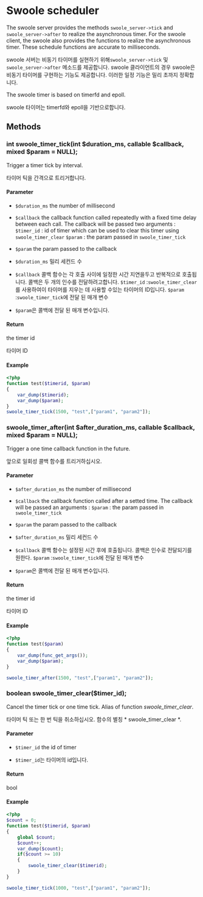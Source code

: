 # Swoole scheduler

The swoole server provides the methods `swoole_server->tick` and `swoole_server->after` to realize the asynchronous timer. For the swoole client, the swoole also provides the functions to realize the asynchronous timer. These schedule functions are accurate to milliseconds.

swoole 서버는 비동기 타이머를 실현하기 위해`swoole_server->tick` 및`swoole_server->after` 메소드를 제공합니다. swoole 클라이언트의 경우 swoole은 비동기 타이머를 구현하는 기능도 제공합니다. 이러한 일정 기능은 밀리 초까지 정확합니다.

The swoole timer is based on timerfd and epoll.

swoole 타이머는 timerfd와 epoll을 기반으로합니다.

## Methods

### int swoole_timer_tick(int $duration_ms, callable $callback, mixed $param = NULL);

Trigger a timer tick by interval.

타이머 틱을 간격으로 트리거합니다.

#### Parameter

* `$duration_ms`	the number of millisecond
* `$callback`       the callback function called repeatedly with a fixed time delay between each call. The callback will be passed two arguments : 
                        `$timer_id` : id of timer which can be used to clear this timer using `swoole_timer_clear`
                        `$param` : the param passed in `swoole_timer_tick` 
* `$param`          the param passed to the callback

* `$duration_ms` 밀리 세컨드 수
* `$callback` 콜백 함수는 각 호출 사이에 일정한 시간 지연을두고 반복적으로 호출됩니다. 콜백은 두 개의 인수를 전달하려고합니다.
                          `$timer_id` :`swoole_timer_clear`를 사용하여이 타이머를 지우는 데 사용할 수있는 타이머의 ID입니다.
                          `$param` :`swoole_timer_tick`에 전달 된 매개 변수
* `$param`은 콜백에 전달 된 매개 변수입니다.

#### Return

the timer id

타이머 ID

#### Example

``` php
<?php
function test($timerid, $param)
{
    var_dump($timerid);
    var_dump($param);
}
swoole_timer_tick(1500, "test",["param1", "param2"]);
```

### swoole_timer_after(int $after_duration_ms, callable $callback, mixed $param = NULL);

Trigger a one time callback function in the future.

앞으로 일회성 콜백 함수를 트리거하십시오.

#### Parameter

* `$after_duration_ms`	the number of millisecond
* `$callback`           the callback function called after a setted time. The callback will be passed an arguments : 
                        `$param` : the param passed in `swoole_timer_tick` 
* `$param`          the param passed to the callback

* `$after_duration_ms` 밀리 세컨드 수
* `$callback` 콜백 함수는 설정된 시간 후에 호출됩니다. 콜백은 인수로 전달되기를 원한다.
                          `$param` :`swoole_timer_tick`에 전달 된 매개 변수
* `$param`은 콜백에 전달 된 매개 변수입니다.

#### Return

the timer id

타이머 ID

#### Example

``` php
<?php
function test($param)
{
    var_dump(func_get_args());
    var_dump($param);
}

swoole_timer_after(1500, "test",["param1", "param2"]);
```

### boolean swoole_timer_clear($timer_id);

Cancel the timer tick or one time tick. Alias of function *swoole_timer_clear*.

타이머 틱 또는 한 번 틱을 취소하십시오. 함수의 별칭 * swoole_timer_clear *.

#### Parameter

* `$timer_id`	the id of timer

* `$timer_id`는 타이머의 id입니다.

#### Return

bool

#### Example

``` php
<?php
$count = 0;
function test($timerid, $param)
{
    global $count;
    $count++;
    var_dump($count);
    if($count >= 10)
    {
        swoole_timer_clear($timerid);
    }
}

swoole_timer_tick(1000, "test",["param1", "param2"]);
```
